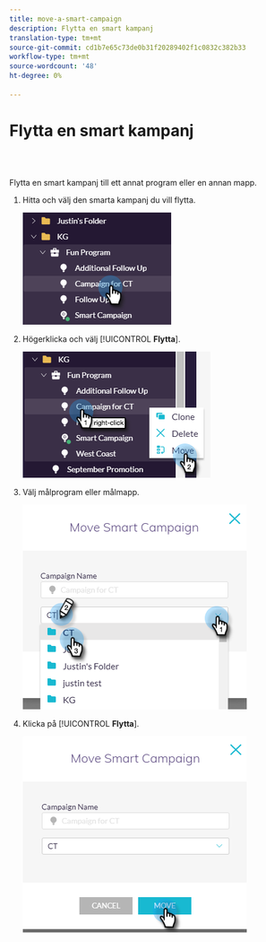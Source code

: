 ```yaml
---
title: move-a-smart-campaign
description: Flytta en smart kampanj
translation-type: tm+mt
source-git-commit: cd1b7e65c73de0b31f20289402f1c0832c382b33
workflow-type: tm+mt
source-wordcount: '48'
ht-degree: 0%

---
```



# Flytta en smart kampanj

<br> 

Flytta en smart kampanj till ett annat program eller en annan mapp.

1. Hitta och välj den smarta kampanj du vill flytta.

   ![Bild ett](/help/sky/assets/smart-campaigns/move-a-smart-campaign/move-a-smart-campaign-1.png)

1. Högerklicka och välj [!UICONTROL **Flytta**].

   ![Bild två](/help/sky/assets/smart-campaigns/move-a-smart-campaign/move-a-smart-campaign-2.png)

1. Välj målprogram eller målmapp.

   ![Bild tre](/help/sky/assets/smart-campaigns/move-a-smart-campaign/move-a-smart-campaign-3.png)

1. Klicka på [!UICONTROL **Flytta**].

   ![Bild fyra](/help/sky/assets/smart-campaigns/move-a-smart-campaign/move-a-smart-campaign-4.png)
